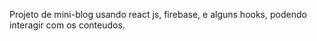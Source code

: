 Projeto de mini-blog usando react js, firebase, e alguns hooks, podendo interagir com os conteudos.
